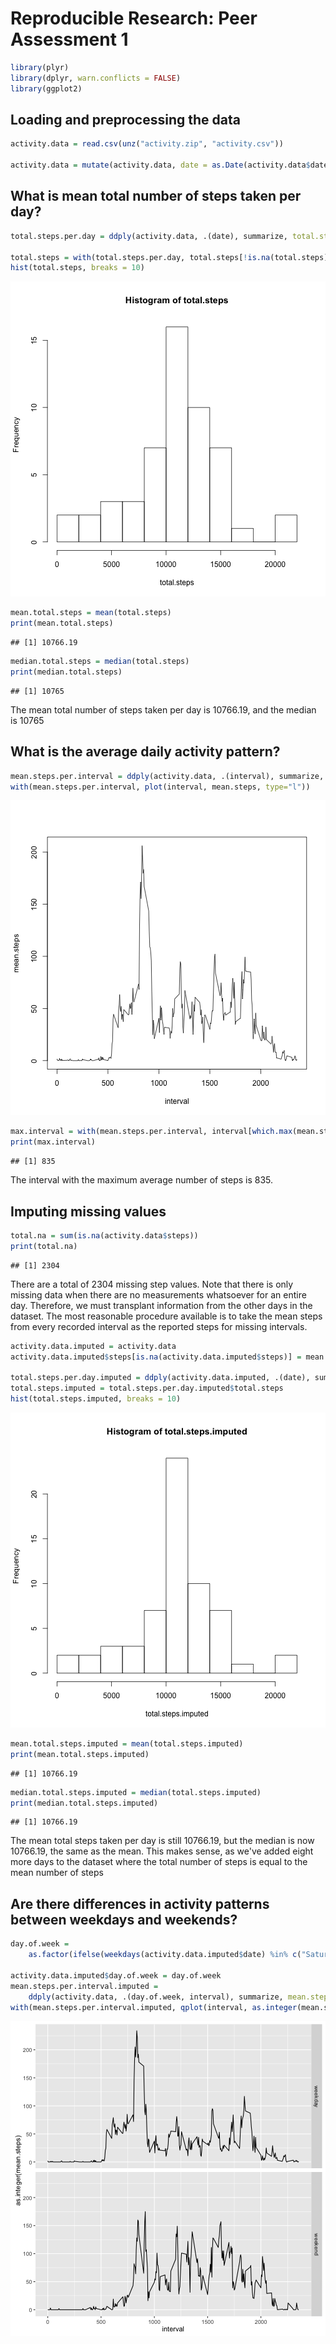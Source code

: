 Reproducible Research: Peer Assessment 1
========================================


```r
library(plyr)
library(dplyr, warn.conflicts = FALSE)
library(ggplot2)
```

## Loading and preprocessing the data


```r
activity.data = read.csv(unz("activity.zip", "activity.csv"))

activity.data = mutate(activity.data, date = as.Date(activity.data$date, "%Y-%m-%d"))
```

## What is mean total number of steps taken per day?


```r
total.steps.per.day = ddply(activity.data, .(date), summarize, total.steps = sum(steps))

total.steps = with(total.steps.per.day, total.steps[!is.na(total.steps)])
hist(total.steps, breaks = 10)
```

![plot of chunk unnamed-chunk-3](figure/unnamed-chunk-3-1.png)

```r
mean.total.steps = mean(total.steps)
print(mean.total.steps)
```

```
## [1] 10766.19
```

```r
median.total.steps = median(total.steps)
print(median.total.steps)
```

```
## [1] 10765
```

The mean total number of steps taken per day is 10766.19, and the median is 10765

## What is the average daily activity pattern?


```r
mean.steps.per.interval = ddply(activity.data, .(interval), summarize, mean.steps = mean(steps, na.rm = T))
with(mean.steps.per.interval, plot(interval, mean.steps, type="l"))
```

![plot of chunk unnamed-chunk-4](figure/unnamed-chunk-4-1.png)

```r
max.interval = with(mean.steps.per.interval, interval[which.max(mean.steps)])
print(max.interval)
```

```
## [1] 835
```

The interval with the maximum average number of steps is 835.

## Imputing missing values


```r
total.na = sum(is.na(activity.data$steps))
print(total.na)
```

```
## [1] 2304
```

There are a total of 2304 missing step values. Note that there is only missing data when there are no measurements whatsoever for an entire day. Therefore, we must transplant information from the other days in the dataset. The most reasonable procedure available is to take the mean steps from every recorded interval as the reported steps for missing intervals.  


```r
activity.data.imputed = activity.data
activity.data.imputed$steps[is.na(activity.data.imputed$steps)] = mean.steps.per.interval$mean.steps

total.steps.per.day.imputed = ddply(activity.data.imputed, .(date), summarize, total.steps = sum(steps))
total.steps.imputed = total.steps.per.day.imputed$total.steps
hist(total.steps.imputed, breaks = 10)
```

![plot of chunk unnamed-chunk-6](figure/unnamed-chunk-6-1.png)

```r
mean.total.steps.imputed = mean(total.steps.imputed)
print(mean.total.steps.imputed)
```

```
## [1] 10766.19
```

```r
median.total.steps.imputed = median(total.steps.imputed)
print(median.total.steps.imputed)
```

```
## [1] 10766.19
```

The mean total steps taken per day is still 10766.19, but the median is now 10766.19, the same as the mean. This makes sense, as we've added eight more days to the dataset where the total number of steps is equal to the mean number of steps  

## Are there differences in activity patterns between weekdays and weekends?


```r
day.of.week =
    as.factor(ifelse(weekdays(activity.data.imputed$date) %in% c("Saturday", "Sunday"), "weekend", "weekday"))

activity.data.imputed$day.of.week = day.of.week
mean.steps.per.interval.imputed = 
    ddply(activity.data, .(day.of.week, interval), summarize, mean.steps = mean(steps, na.rm = T))
with(mean.steps.per.interval.imputed, qplot(interval, as.integer(mean.steps), geom="line", facets = (day.of.week ~ .)))
```

![plot of chunk unnamed-chunk-7](figure/unnamed-chunk-7-1.png)
